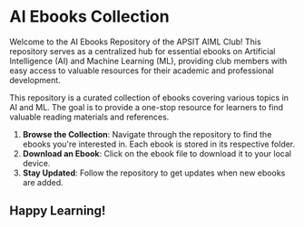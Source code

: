 # AI Ebooks Collection

Welcome to the AI Ebooks Repository of the APSIT AIML Club! This repository serves as a centralized hub for essential ebooks on Artificial Intelligence (AI) and Machine Learning (ML), providing club members with easy access to valuable resources for their academic and professional development.




This repository is a curated collection of ebooks covering various topics in AI and ML. The goal is to provide a one-stop resource for learners to find valuable reading materials and references.



1. **Browse the Collection**: Navigate through the repository to find the ebooks you're interested in. Each ebook is stored in its respective folder.
2. **Download an Ebook**: Click on the ebook file to download it to your local device.
3. **Stay Updated**: Follow the repository to get updates when new ebooks are added.



## Happy Learning!
